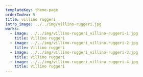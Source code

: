 ```yaml
---
templateKey: theme-page
orderIndex: 5
title: villino ruggeri
intro_image: ../../img/villino-ruggeri.jpg
works:
  - image: ../../img/villino-ruggeri_villino-ruggeri-1.jpg
    title: Villino ruggeri
  - image: ../../img/villino-ruggeri_villino-ruggeri-2.jpg
    title: Villino ruggeri
  - image: ../../img/villino-ruggeri_villino-ruggeri-3.jpg
    title: Villino ruggeri
  - image: ../../img/villino-ruggeri_villino-ruggeri-4.jpg
    title: Villino ruggeri
---
```


